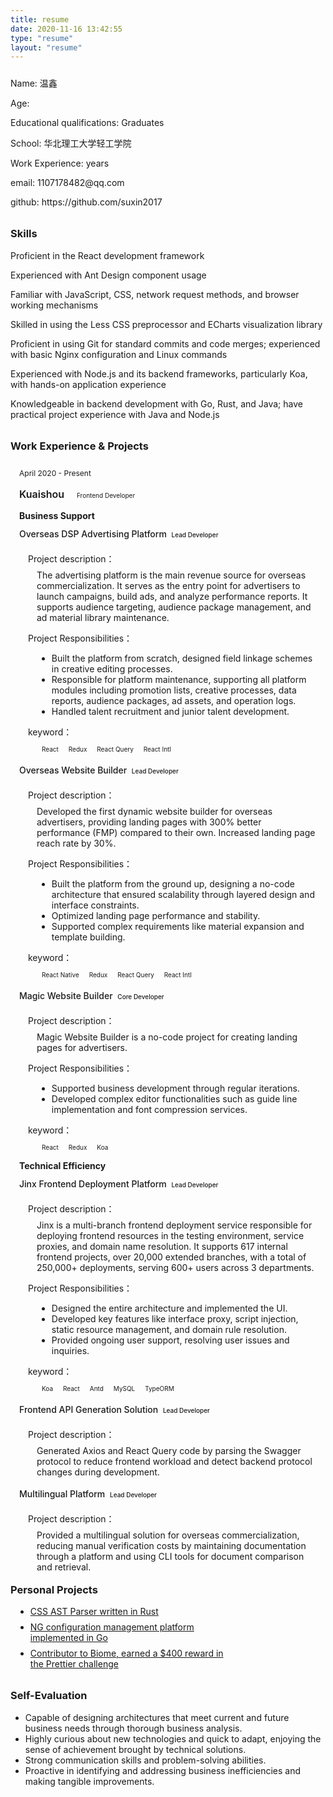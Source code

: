 ```yaml
---
title: resume
date: 2020-11-16 13:42:55
type: "resume"
layout: "resume"
---
```


<div class="about-me" style="margin:24px 0px">
    <!-- <div class="about-me-avatar"> -->
        <!-- <img src="/imgs/avatar.jpeg" width=128 height=128 alt="头像" > -->
    <!-- </div> -->
    <div class="about-me-desc" style="margin:0">
        <div class="about-me-desc-name">
            <p>
                Name: 温鑫
            </p>
        </div>
        <div class="about-me-code-age">
            <p>
                Age: <span id="age2"></span>
            </p>
            <script>
                const age2 = document.getElementById('age2');
                age2.textContent = Math.floor((Date.now() - new Date(1996, 0)) / (24 * 3600 * 1000 * 365))
            </script>
        </div>
        <div class="about-me-code-age">
            <p>
Educational qualifications: Graduates
            </p>
        </div>
        <div class="about-me-code-age">
            <p>
                School: 华北理工大学轻工学院
            </p>
        </div>
        <div class="about-me-code-age">
            <p>
                Work Experience: <span id="age1"></span>years
            </p>
            <script>
                const age1 = document.getElementById('age1');
                age1.textContent = Math.floor((Date.now() - new Date(2019, 0)) / (24 * 3600 * 1000 * 365))
            </script>
        </div>
        <div class="about-me-code-age">
            <p>
            </p>
        </div>
        <div class="about-me-code-age">
            <p>
                email: 1107178482@qq.com 
            </p>
        </div>
           <div class="about-me-code-age">
            <p>
                github: https://github.com/suxin2017
            </p>
        </div>
    </div>
</div>
<style>
    .resume-content {
        padding: 0 24px;
    }
    .company {
        display: inline-block;
        font-size: 16px;
        font-weight: 600;
        margin-right: 12px !important;
    }
    .tag {
        font-size: 10px;
        margin-left: 4px;
        display: inline-block;
        padding: 0px 4px;
        border-radius: 4px;
        border: 1px solid var(--shadowColor)
    }
    .tag-yellow {
        color: var(--yellow);
    }
    .tag-orange {
        color: var(--orange);
    }
    .tag-red {
        color: var(--red);
    }
    .tag-magenta {
        color: var(--magenta);
    }
    .tag-violet {
        color: var(--violet);
    }
    .tag-blue {
        color: var(--blue);
    }
    .tag-cyan {
        color: var(--cyan);
    }
    .tag-green {
        color: var(--green);
    }
    .time {
        font-size: 12px;
    }
    .container {
        position: relative;
        margin-left: 1em;
        margin-bottom: -14px;
        padding-top: 2px;
    }
    .container div {
        margin: 8px 0;
    }
    .container::after {
        content: '';
        position: absolute;
        background-color: var(--cyan);
        width: 6px;
        height: 6px;
        display: block;
        border-radius: 50%;
        left: -20px;
        top: 15px;
        bottom: 0;
        z-index: 1;
    }
    .container::before {
        content: '';
        position: absolute;
        background-color: var(--shadowColor);
        width: 2px;
        display: block;
        left: -18px;
        top: 0;
        bottom: 0;
    }
    .list {}
    .list .item .name {
        font-size: 14px;
        font-weight: 500;
    }
    .list .item .desc {
        font-size: 14px;
        margin: 14px;
        margin-left: 28px;
    }
    .list .item .desc::before {
        font-size: 14px;
        margin-left: -14px;
        margin-bottom: 8px;
        display: block;
        content: 'Project description：';
    }
    .list .item .me {
        font-size: 14px;
        margin: 14px;
        margin-left: 28px;
    }
    .list .item .me::before {
        font-size: 14px;
        margin-left: -14px;
        margin-bottom: 8px;
        content: 'Project Responsibilities：';
        display: block;
    }
    .list .item .key {
        font-size: 14px;
        margin: 14px;
        margin-left: 28px;
    }
    .list .item .key::before {
        font-size: 14px;
        margin-left: -14px;
        margin-bottom: 8px;
        content: 'keyword：';
        display: block;
    }
    h3 {
        position: relative;
        margin-top: 32px;
    }
    h3::after {
        content: '';
        position: absolute;
        background-color: var(--cyan);
        width: 13px;
        height: 13px;
        display: block;
        border-radius: 50%;
        left: -20px;
        top: 4.5px;
        bottom: 0;
    }
    .private {
    }
    .private li {
        width: 327px;
        margin: 8px;
        font-size: 14px;
        cursor: pointer;
    }
    .evaluation {
        font-size: 14px;
    }
    @media only screen and (max-width: 768px) {
        .desc,
        .me,
        li {
            line-height: 2;
        }
        ul {
            padding: 0 12px;
        }
    }
</style>

<h3>Skills</h3> <p>Proficient in the React development framework</p> <p>Experienced with Ant Design component usage</p> <p>Familiar with JavaScript, CSS, network request methods, and browser working mechanisms</p> <p>Skilled in using the Less CSS preprocessor and ECharts visualization library</p> <p>Proficient in using Git for standard commits and code merges; experienced with basic Nginx configuration and Linux commands</p> <p>Experienced with Node.js and its backend frameworks, particularly Koa, with hands-on application experience</p> <p>Knowledgeable in backend development with Go, Rust, and Java; have practical project experience with Java and Node.js</p> <h3>Work Experience & Projects</h3> <div class="container"> <div class="info"> <div class="time">April 2020 - Present</div> <div class="company">Kuaishou</div> <div class="tag">Frontend Developer</div> </div> <div class="list"> <div><b>Business Support</b></div> <div class="item"> <div class="name">Overseas DSP Advertising Platform <div class="tag">Lead Developer</div> </div> <div class="desc">The advertising platform is the main revenue source for overseas commercialization. It serves as the entry point for advertisers to launch campaigns, build ads, and analyze performance reports. It supports audience targeting, audience package management, and ad material library maintenance.</div> <div class="me"> <ul> <li>Built the platform from scratch, designed field linkage schemes in creative editing processes.</li> <li>Responsible for platform maintenance, supporting all platform modules including promotion lists, creative processes, data reports, audience packages, ad assets, and operation logs.</li> <li>Handled talent recruitment and junior talent development.</li> </ul> </div> <div class="key"> <span class="tag">React</span> <span class="tag">Redux</span> <span class="tag">React Query</span> <span class="tag">React Intl</span> </div>
        <div class="name">Overseas Website Builder
            <div class="tag">Lead Developer</div>
        </div>
        <div class="desc">Developed the first dynamic website builder for overseas advertisers, providing landing pages with 300% better performance (FMP) compared to their own. Increased landing page reach rate by 30%.</div>
        <div class="me">
            <ul>
                <li>Built the platform from the ground up, designing a no-code architecture that ensured scalability through layered design and interface constraints.</li>
                <li>Optimized landing page performance and stability.</li>
                <li>Supported complex requirements like material expansion and template building.</li>
            </ul>
        </div>
        <div class="key">
            <span class="tag">React Native</span>
            <span class="tag">Redux</span>
            <span class="tag">React Query</span>
            <span class="tag">React Intl</span>
        </div>
    </div>
    <div class="item">
        <div class="name">Magic Website Builder
            <div class="tag">Core Developer</div>
        </div>
        <div class="desc">Magic Website Builder is a no-code project for creating landing pages for advertisers.</div>
        <div class="me">
            <ul>
                <li>Supported business development through regular iterations.</li>
                <li>Developed complex editor functionalities such as guide line implementation and font compression services.</li>
            </ul>
        </div>
        <div class="key">
            <span class="tag">React</span>
            <span class="tag">Redux</span>
            <span class="tag">Koa</span>
        </div>
    </div>
    <div><b>Technical Efficiency</b></div>
    <div class="item">
        <div class="name">Jinx Frontend Deployment Platform
            <div class="tag">Lead Developer</div>
        </div>
        <div class="desc">Jinx is a multi-branch frontend deployment service responsible for deploying frontend resources in the testing environment, service proxies, and domain name resolution. It supports 617 internal frontend projects, over 20,000 extended branches, with a total of 250,000+ deployments, serving 600+ users across 3 departments.</div>
        <div class="me">
            <ul>
                <li>Designed the entire architecture and implemented the UI.</li>
                <li>Developed key features like interface proxy, script injection, static resource management, and domain rule resolution.</li>
                <li>Provided ongoing user support, resolving user issues and inquiries.</li>
            </ul>
        </div>
        <div class="key">
            <span class="tag">Koa</span>
            <span class="tag">React</span>
            <span class="tag">Antd</span>
            <span class="tag">MySQL</span>
            <span class="tag">TypeORM</span>
        </div>
    </div>
    <div class="item">
        <div class="name">Frontend API Generation Solution
            <div class="tag">Lead Developer</div>
        </div>
        <div class="desc">Generated Axios and React Query code by parsing the Swagger protocol to reduce frontend workload and detect backend protocol changes during development.</div>
    </div>
    <div class="item">
        <div class="name">Multilingual Platform
            <div class="tag">Lead Developer</div>
        </div>
        <div class="desc">Provided a multilingual solution for overseas commercialization, reducing manual verification costs by maintaining documentation through a platform and using CLI tools for document comparison and retrieval.</div>
    </div>
</div>
</div> <h3>Personal Projects</h3> <ul class="private"> <li><a href="https://github.com/suxin2017/css-tutorial">CSS AST Parser written in Rust</a></li> <li><a href="https://github.com/suxin2017/ng-m">NG configuration management platform implemented in Go</a></li> <li><a href="https://github.com/biomejs/biome">Contributor to Biome, earned a $400 reward in the Prettier challenge</a></li> </ul> <h3>Self-Evaluation</h3> <ul class="evaluation"> <li>Capable of designing architectures that meet current and future business needs through thorough business analysis.</li> <li>Highly curious about new technologies and quick to adapt, enjoying the sense of achievement brought by technical solutions.</li> <li>Strong communication skills and problem-solving abilities.</li> <li>Proactive in identifying and addressing business inefficiencies and making tangible improvements.</li> </ul>